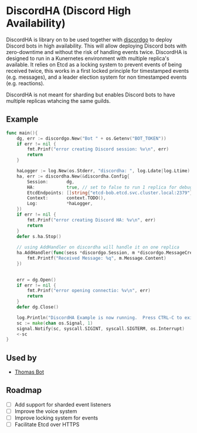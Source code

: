 # DiscordHA (Discord High Availability)

DiscordHA is library on to be used together with [discordgo](https://github.com/bwmarrin/discordgo) to deploy Discord bots in high availability.
This will allow deploying Discord bots with zero-downtime and without the risk of handling events twice. DiscordHA is designed to run in a Kunernetes environment with multiple replica's available. 
It relies on Etcd as a locking system to prevent events of being received twice, this works in a first locked principle for timestamped events (e.g. messages), and a leader election system for non timestamped events (e.g. reactions).

DiscordHA is not meant for sharding but enables Discord bots to have multiple replicas wtahcing the same guilds.

## Example

```go
func main(){
	dg, err := discordgo.New("Bot " + os.Getenv("BOT_TOKEN"))
	if err != nil {
		fmt.Prinf("error creating Discord session: %v\n", err)
        return
	}

	haLogger := log.New(os.Stderr, "discordha: ", log.Ldate|log.Ltime)
	ha, err := discordha.New(&discordha.Config{
		Session:       dg,
		HA:            true, // set to false to run 1 replica for debugging, this disables locking and caching
		EtcdEndpoints: []string{"etcd-bob.etcd.svc.cluster.local:2379"},
		Context:       context.TODO(),
		Log:           *haLogger,
	})
	if err != nil {
        fmt.Prinf("error creating Discord HA: %v\n", err)
		return
	}
    defer s.ha.Stop()
    
    // using AddHandler on discordha will handle it on one replica
	ha.AddHandler(func(sess *discordgo.Session, m *discordgo.MessageCreate) {
        fmt.Printf("Received Message: %q", m.Message.Content)
    })
   

	err = dg.Open()
	if err != nil {
        fmt.Prinf("error opening connectio: %v\n", err)
        return
	}
    defer dg.Close()

	log.Println("DiscordHA Example is now running.  Press CTRL-C to exit.")
	sc := make(chan os.Signal, 1)
	signal.Notify(sc, syscall.SIGINT, syscall.SIGTERM, os.Interrupt)
	<-sc
}
```

## Used by
- [Thomas Bot](https://github.com/itfactory-tm/thomas-bot)

## Roadmap
- [ ] Add support for sharded event listeners
- [ ] Improve the voice system
- [ ] Improve locking system for events
- [ ] Facilitate Etcd over HTTPS
